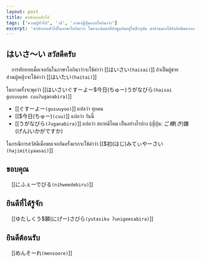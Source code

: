```yaml
---
layout: post
title: คำทักทายทั่วไป
tags: ['ความรู้ทั่วไป', 'วลี', 'ภาษาญี่ปุ่นแบบโอกินาว่า']
excerpt: 'คำทักทายทั่วไปในภาษาโอกินาว่า โดยจะเน้นคำที่ยังพูดกันอยู่ในปัจจุบัน คำส่วนมากได้รับอิทธิพลจากภาษาญี่ปุ่น'
---
```


## はいさ～い สวัสดีครับ
　การทักทายเมื่อเจอกันในภาษาโอกินาว่าจะใช้คำว่า [[はいさい`(haisai)`]] ถ้าเป็นผู้ชาย<br>
ส่วนผู้หญิงจะใช้คำว่า [[はいたい`(haitai)`]]<br>

ในบางครั้งจะพุดว่า [[はいさいぐすーよー$今日(ちゅー)うがなびら`(haisai gusuuyoo cuuʔuganabira)`]]<br>
- [[ぐすーよー`(gusuuyoo)`]] แปลว่า ทุกคน
- [[$今日(ちゅー)`(cuu)`]] แปลว่า วันนี้
- [[うがなびら`(ʔuganabira)`]] แปลว่า สบายดีไหม เป็นอย่างไรบ้าง (ญี่ปุ่น: ご$機(き)$嫌(げん)いかがですか)

ในกรณีการสวัสดีเมื่อพบเจอกันครั้งแรกจะใช้คำว่า [[$初(はじ)みてぃやーさい`(hajimitiyaasai)`]]

## ขอบคุณ
　[[にふぇーでびる`(nihweedebiru)`]]

## ยินดีที่ได้รู้จัก
　[[ゆたしくう$願(にげー)さびら`(yutasiku ʔunigeesabira)`]]

## ยินดีต้อนรับ
　[[めんそーれ`(mensoore)`]]
